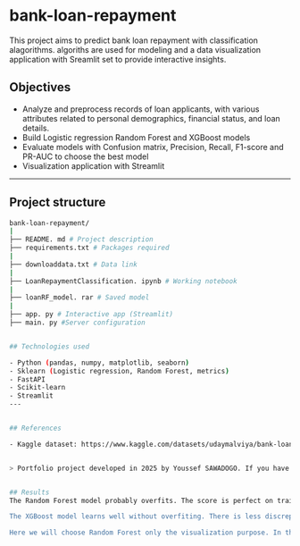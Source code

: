 # bank-loan-repayment
This project aims to predict bank loan repayment with classification alagorithms. 
 algoriths are used for modeling and a data visualization application with Sreamlit set to provide interactive insights.
## Objectives

- Analyze and preprocess records of loan applicants, with various attributes related to personal demographics, financial status, and loan details.
- Build Logistic regression Random Forest and XGBoost models
- Evaluate models with Confusion matrix, Precision, Recall, F1-score and PR-AUC to choose the best model
- Visualization application with Streamlit

---
## Project structure

```bash
bank-loan-repayment/
|
├── README. md # Project description
├── requirements.txt # Packages required
|
├── downloaddata.txt # Data link 
|
├── LoanRepaymentClassification. ipynb # Working notebook
|
├── loanRF_model. rar # Saved model
|
├── app. py # Interactive app (Streamlit)
├── main. py #Server configuration 


## Technologies used

- Python (pandas, numpy, matplotlib, seaborn)
- Sklearn (Logistic regression, Random Forest, metrics)
- FastAPI
- Scikit-learn
- Streamlit
---


## References

- Kaggle dataset: https://www.kaggle.com/datasets/udaymalviya/bank-loan-data


> Portfolio project developed in 2025 by Youssef SAWADOGO. If you have any questions, please contact me via wyoussef.sawadogo@gmail.com.


## Results
The Random Forest model probably overfits. The score is perfect on training data but its performance decreases on the test data, which means it doesn't generalize perfectly.

The XGBoost model learns well without overfiting. There is less discrepancy between the train and the test, showing a better ability to generalize. In practice, this is the model to use here, as it is more robust.

Here we will choose Random Forest only the visualization purpose. In the Random Forest models there are more important features and it will need these features for data entries. In our Random Forest model, we can see around 12 important features, we will perform another Random Forest model with only these features for our application.
